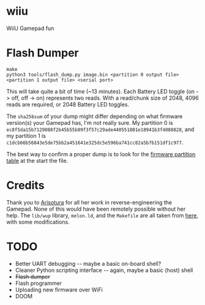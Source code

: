 # wiiu
WiiU Gamepad fun

# Flash Dumper
```
make
python3 tools/flash_dump.py image.bin <partition 0 output file> <partition 1 output file> <serial port>
```

This will take quite a bit of time (~13 minutes). Each Battery LED toggle (on -> off, off -> on) represents two reads. With a read/chunk size of 2048, 4096 reads are required, or 2048 Battery LED toggles.

The `sha256sum` of your dump might differ depending on what firmware version(s) your Gamepad has, I'm not really sure. My partition 0 is `ec8f5da15b7129088f2b45b55b89f3f57c29ade440551801e18941b3f4088828`, and my partition 1 is `c1dcb66b56843e5de75bb2a451641e325dc5e596ba741cc82a5b7b151df1c977`. 

The best way to confirm a proper dump is to look for the [firmware partition table](https://kuribo64.net/wup/doku.php?id=flash_layout&s[]=lvc#firmware_partitions) at the start the file.

# Credits
Thank you to [Arisotura](https://github.com/Arisotura) for all her work in reverse-engineering the Gamepad. None of this would have been remotely possible without her help. The `lib/wup` library, `melon.ld`, and the `Makefile` are all taken from [here](https://github.com/Arisotura/melonpad), with some modifications.

# TODO
* Better UART debugging -- maybe a basic on-board shell?
* Cleaner Python scripting interface -- again, maybe a basic (host) shell
* ~~Flash dumper~~
* Flash programmer
* Uploading new firmware over WiFi
* DOOM
